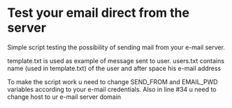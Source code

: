 # Test your email direct from the server
Simple script testing the possibility of sending mail from your e-mail server.

template.txt is used as example of message sent to user.
users.txt contains name (used in template.txt) of the user and after space his e-mail address

To make the script work u need to change SEND_FROM and EMAIL_PWD variables according to your e-mail credentials. Also in line #34 u need to change host to ur e-mail server domain
